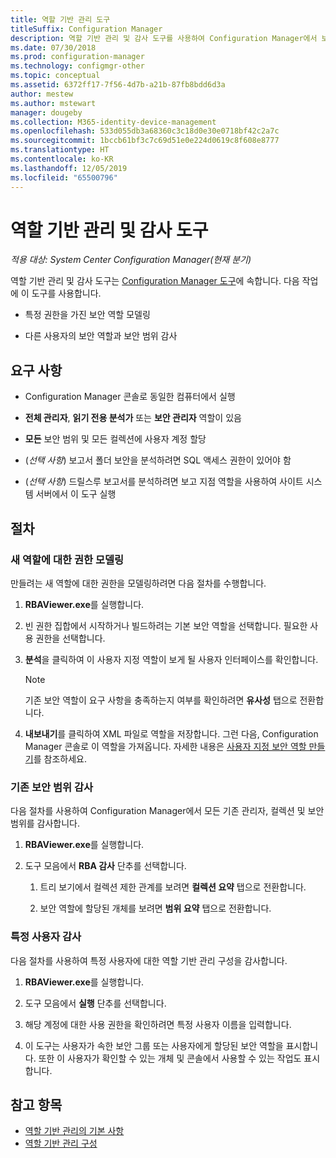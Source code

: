 ```yaml
---
title: 역할 기반 관리 도구
titleSuffix: Configuration Manager
description: 역할 기반 관리 및 감사 도구를 사용하여 Configuration Manager에서 보안 역할 및 범위를 모델링하고 감사합니다.
ms.date: 07/30/2018
ms.prod: configuration-manager
ms.technology: configmgr-other
ms.topic: conceptual
ms.assetid: 6372ff17-7f56-4d7b-a21b-87fb8bdd6d3a
author: mestew
ms.author: mstewart
manager: dougeby
ms.collection: M365-identity-device-management
ms.openlocfilehash: 533d055db3a68360c3c18d0e30e0718bf42c2a7c
ms.sourcegitcommit: 1bccb61bf3c7c69d51e0e224d0619c8f608e8777
ms.translationtype: HT
ms.contentlocale: ko-KR
ms.lasthandoff: 12/05/2019
ms.locfileid: "65500796"
---
```

# <a name="role-based-administration-and-auditing-tool"></a>역할 기반 관리 및 감사 도구

*적용 대상: System Center Configuration Manager(현재 분기)*

역할 기반 관리 및 감사 도구는 [Configuration Manager 도구](/sccm/core/support/tools)에 속합니다. 다음 작업에 이 도구를 사용합니다.

- 특정 권한을 가진 보안 역할 모델링  

- 다른 사용자의 보안 역할과 보안 범위 감사



## <a name="requirements"></a>요구 사항

- Configuration Manager 콘솔로 동일한 컴퓨터에서 실행  

- **전체 관리자**, **읽기 전용 분석가** 또는 **보안 관리자** 역할이 있음  

- **모든** 보안 범위 및 모든 컬렉션에 사용자 계정 할당  

- (*선택 사항*) 보고서 폴더 보안을 분석하려면 SQL 액세스 권한이 있어야 함  

- (*선택 사항*) 드릴스루 보고서를 분석하려면 보고 지점 역할을 사용하여 사이트 시스템 서버에서 이 도구 실행



## <a name="procedures"></a>절차


### <a name="model-permissions-for-a-new-role"></a>새 역할에 대한 권한 모델링

만들려는 새 역할에 대한 권한을 모델링하려면 다음 절차를 수행합니다. 

1. **RBAViewer.exe**를 실행합니다.  

2. 빈 권한 집합에서 시작하거나 빌드하려는 기본 보안 역할을 선택합니다. 필요한 사용 권한을 선택합니다.  

3. **분석**을 클릭하여 이 사용자 지정 역할이 보게 될 사용자 인터페이스를 확인합니다.  

    > [!Note]  
    > 기존 보안 역할이 요구 사항을 충족하는지 여부를 확인하려면 **유사성** 탭으로 전환합니다.  

4. **내보내기**를 클릭하여 XML 파일로 역할을 저장합니다. 그런 다음, Configuration Manager 콘솔로 이 역할을 가져옵니다. 자세한 내용은 [사용자 지정 보안 역할 만들기](/sccm/core/servers/deploy/configure/configure-role-based-administration#BKMK_CreateSecRole)를 참조하세요.


### <a name="audit-existing-security-scopes"></a>기존 보안 범위 감사

다음 절차를 사용하여 Configuration Manager에서 모든 기존 관리자, 컬렉션 및 보안 범위를 감사합니다.

1. **RBAViewer.exe**를 실행합니다.  

2. 도구 모음에서 **RBA 감사** 단추를 선택합니다.  

    1. 트리 보기에서 컬렉션 제한 관계를 보려면 **컬렉션 요약** 탭으로 전환합니다.  

    2. 보안 역할에 할당된 개체를 보려면 **범위 요약** 탭으로 전환합니다.  


### <a name="audit-a-specific-user"></a>특정 사용자 감사

다음 절차를 사용하여 특정 사용자에 대한 역할 기반 관리 구성을 감사합니다.

1. **RBAViewer.exe**를 실행합니다.  

2. 도구 모음에서 **실행** 단추를 선택합니다.  

3. 해당 계정에 대한 사용 권한을 확인하려면 특정 사용자 이름을 입력합니다.  

4. 이 도구는 사용자가 속한 보안 그룹 또는 사용자에게 할당된 보안 역할을 표시합니다. 또한 이 사용자가 확인할 수 있는 개체 및 콘솔에서 사용할 수 있는 작업도 표시합니다.  



## <a name="see-also"></a>참고 항목

- [역할 기반 관리의 기본 사항](/sccm/core/understand/fundamentals-of-role-based-administration)
- [역할 기반 관리 구성](/sccm/core/servers/deploy/configure/configure-role-based-administration)
